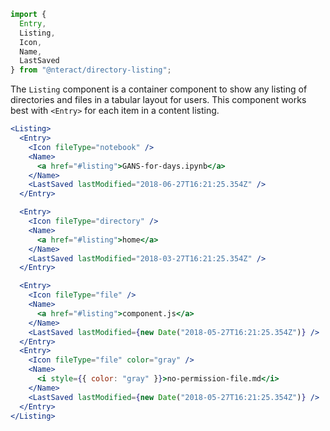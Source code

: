 ```jsx static
import {
  Entry,
  Listing,
  Icon,
  Name,
  LastSaved
} from "@nteract/directory-listing";
```

The `Listing` component is a container component to show any listing of directories and files in a tabular layout for users. This component works best with `<Entry>` for each item in a content listing.

```jsx
<Listing>
  <Entry>
    <Icon fileType="notebook" />
    <Name>
      <a href="#listing">GANS-for-days.ipynb</a>
    </Name>
    <LastSaved lastModified="2018-06-27T16:21:25.354Z" />
  </Entry>

  <Entry>
    <Icon fileType="directory" />
    <Name>
      <a href="#listing">home</a>
    </Name>
    <LastSaved lastModified="2018-03-27T16:21:25.354Z" />
  </Entry>

  <Entry>
    <Icon fileType="file" />
    <Name>
      <a href="#listing">component.js</a>
    </Name>
    <LastSaved lastModified={new Date("2018-05-27T16:21:25.354Z")} />
  </Entry>
  <Entry>
    <Icon fileType="file" color="gray" />
    <Name>
      <i style={{ color: "gray" }}>no-permission-file.md</i>
    </Name>
    <LastSaved lastModified={new Date("2018-05-27T16:21:25.354Z")} />
  </Entry>
</Listing>
```
